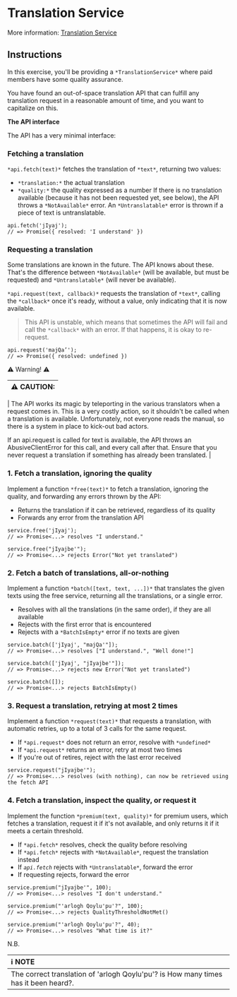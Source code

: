 # Translation Service

More information: [Translation Service](https://exercism.org/tracks/javascript/exercises/translation-service)

## Instructions

In this exercise, you'll be providing a `*TranslationService*` where paid members have some quality assurance.

You have found an out-of-space translation API that can fulfill any translation request in a reasonable amount of time, and you want to capitalize on this.

**The API interface**

The API has a very minimal interface:

### Fetching a translation

`*api.fetch(text)*` fetches the translation of `*text*`, returning two values:

- `*translation:*` the actual translation
- `*quality:*` the quality expressed as a number
  If there is no translation available (because it has not been requested yet, see below), the API throws a `*NotAvailable*` error. An `*Untranslatable*` error is thrown if a piece of text is untranslatable.

```
api.fetch('jIyaj');
// => Promise({ resolved: 'I understand' })
```

### Requesting a translation

Some translations are known in the future. The API knows about these. That's the difference between `*NotAvailable*` (will be available, but must be requested) and `*Untranslatable*` (will never be available).

`*api.request(text, callback)*` requests the translation of `*text*`, calling the `*callback*` once it's ready, without a value, only indicating that it is now available.

> This API is unstable, which means that sometimes the API will fail and call the `*callback*` with an error. If that happens, it is okay to re-request.

```
api.request('majQa’');
// => Promise({ resolved: undefined })
```

:warning: Warning! :warning:

| :warning: CAUTION: |
| :----------------- |

| The API works its magic by teleporting in the various translators when a request comes in. This is a very costly action, so it shouldn't be called when a translation is available. Unfortunately, not everyone reads the manual, so there is a system in place to kick-out bad actors.

If an api.request is called for text is available, the API throws an AbusiveClientError for this call, and every call after that. Ensure that you never request a translation if something has already been translated. |

### 1. Fetch a translation, ignoring the quality

Implement a function `*free(text)*` to fetch a translation, ignoring the quality, and forwarding any errors thrown by the API:

- Returns the translation if it can be retrieved, regardless of its quality
- Forwards any error from the translation API

```
service.free('jIyaj');
// => Promise<...> resolves "I understand."

service.free("jIyajbe'");
// => Promise<...> rejects Error("Not yet translated")
```

### 2. Fetch a batch of translations, all-or-nothing

Implement a function `*batch([text, text, ...])*` that translates the given texts using the free service, returning all the translations, or a single error.

- Resolves with all the translations (in the same order), if they are all available
- Rejects with the first error that is encountered
- Rejects with a `*BatchIsEmpty*` error if no texts are given

```
service.batch(['jIyaj', "majQa'"]);
// => Promise<...> resolves ["I understand.", "Well done!"]

service.batch(['jIyaj', "jIyajbe'"]);
// => Promise<...> rejects new Error("Not yet translated")

service.batch([]);
// => Promise<...> rejects BatchIsEmpty()
```

### 3. Request a translation, retrying at most 2 times

Implement a function `*request(text)*` that requests a translation, with automatic retries, up to a total of 3 calls for the same request.

- If `*api.request*` does not return an error, resolve with `*undefined*`
- If `*api.request*` returns an error, retry at most two times
- If you're out of retires, reject with the last error received

```
service.request("jIyajbe'");
// => Promise<...> resolves (with nothing), can now be retrieved using the fetch API
```

### 4. Fetch a translation, inspect the quality, or request it

Implement the function `*premium(text, quality)*` for premium users, which fetches a translation, request it if it's not available, and only returns it if it meets a certain threshold.

- If `*api.fetch*` resolves, check the quality before resolving
- If `*api.fetch*` rejects with `*NotAvailable*`, request the translation instead
- If _`api.fetch`_ rejects with `*Untranslatable*`, forward the error
- If requesting rejects, forward the error

```
service.premium("jIyajbe'", 100);
// => Promise<...> resolves "I don't understand."

service.premium("'arlogh Qoylu'pu'?", 100);
// => Promise<...> rejects QualityThresholdNotMet()

service.premium("'arlogh Qoylu'pu'?", 40);
// => Promise<...> resolves "What time is it?"
```

N.B.

| :information_source: NOTE                                                           |
| :---------------------------------------------------------------------------------- |
| The correct translation of 'arlogh Qoylu'pu'? is How many times has it been heard?. |
